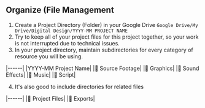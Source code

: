 ## Organize (File Management
1. Create a Project Directory (Folder) in your Google Drive `Google Drive/My Drive/Digital Design/YYYY-MM PROJECT NAME`
2. Try to keep all of your project files for this project together, so your work is not interrupted due to technical issues. 
3. In your project directory, maintain subdirectories for every category of resource you will be using.

|------|
|YYYY-MM Project Name|
|📁 Source Footage|
|📁 Graphics|
|📁 Sound Effects|
|📁 Music|
|📁 Script|

4. It's also good to include directories for related files

|------|
|📁 Project Files|
|📁 Exports|
